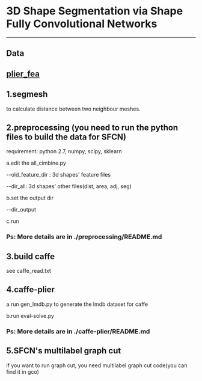 # 3D Shape Segmentation via Shape Fully Convolutional Networks
------
## Data
[plier_fea](https://drive.google.com/open?id=1BB7YNz56MdKstRcckJoBM6QY_OkrlJ0P)
------

## 1.segmesh
to calculate distance between two neighbour meshes.

## 2.preprocessing (you need to run the python files to build the data for SFCN)

requirement: python 2.7, numpy, scipy, sklearn

a.edit the all_cimbine.py

--old_feature_dir : 3d shapes' feature files

--dir_all: 3d shapes' other files(dist, area, adj, seg)

b.set the output dir

--dir_output

c.run
### Ps: More details are in ./preprocessing/README.md

## 3.build caffe 

see caffe_read.txt

## 4.caffe-plier

a.run gen_lmdb.py to generate the lmdb dataset for caffe

b.run eval-solve.py
### Ps: More details are in ./caffe-plier/README.md

## 5.SFCN's multilabel graph cut
if you want to run graph cut,
you need multilabel graph cut code(you can find it in gco)
